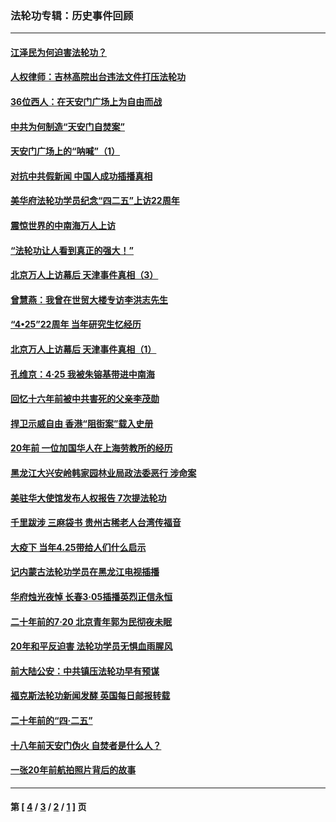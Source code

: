 ### 法轮功专辑：历史事件回顾
---
#### [江泽民为何迫害法轮功？](../../pages/nf5793/n13876324.md?01280430) 
#### [人权律师：吉林高院出台违法文件打压法轮功](../../pages/nf5793/n13825665.md?01280430) 
#### [36位西人：在天安门广场上为自由而战](../../pages/nf5793/n13390029.md?01280430) 
#### [中共为何制造“天安门自焚案”](../../pages/nf5793/n13183270.md?01280430) 
#### [天安门广场上的“呐喊”（1）](../../pages/nf5793/n13105277.md?01280430) 
#### [对抗中共假新闻 中国人成功插播真相](../../pages/nf5793/n12910618.md?01280430) 
#### [美华府法轮功学员纪念“四二五”上访22周年](../../pages/nf5793/n12904445.md?01280430) 
#### [震惊世界的中南海万人上访](../../pages/nf5793/n12903976.md?01280430) 
#### [“法轮功让人看到真正的强大！”](../../pages/nf5793/n12903195.md?01280430) 
#### [北京万人上访幕后 天津事件真相（3）](../../pages/nf5793/n12902807.md?01280430) 
#### [曾慧燕：我曾在世贸大楼专访李洪志先生](../../pages/nf5793/n12898729.md?01280430) 
#### [“4•25”22周年 当年研究生忆经历](../../pages/nf5793/n12894152.md?01280430) 
#### [北京万人上访幕后 天津事件真相（1）](../../pages/nf5793/n12885174.md?01280430) 
#### [孔维京：4·25 我被朱镕基带进中南海](../../pages/nf5793/n12864987.md?01280430) 
#### [回忆十六年前被中共害死的父亲李茂勋](../../pages/nf5793/n12880270.md?01280430) 
#### [捍卫示威自由 香港“阻街案”载入史册](../../pages/nf5793/n12811245.md?01280430) 
#### [20年前 一位加国华人在上海劳教所的经历](../../pages/nf5793/n12707932.md?01280430) 
#### [黑龙江大兴安岭韩家园林业局政法委恶行 涉命案](../../pages/nf5793/n12622815.md?01280430) 
#### [美驻华大使馆发布人权报告 7次提法轮功](../../pages/nf5793/n12520541.md?01280430) 
#### [千里跋涉 三麻袋书 贵州古稀老人台湾传福音](../../pages/nf5793/n12198750.md?01280430) 
#### [大疫下 当年4.25带给人们什么启示](../../pages/nf5793/n12058565.md?01280430) 
#### [记内蒙古法轮功学员在黑龙江电视插播](../../pages/nf5793/n11699194.md?01280430) 
#### [华府烛光夜悼 长春3·05插播英烈正信永恒](../../pages/nf5793/n11397432.md?01280430) 
#### [二十年前的7·20 北京青年郭为民彻夜未眠](../../pages/nf5793/n11354195.md?01280430) 
#### [20年和平反迫害 法轮功学员无惧血雨腥风](../../pages/nf5793/n11348279.md?01280430) 
#### [前大陆公安：中共镇压法轮功早有预谋](../../pages/nf5793/n11352168.md?01280430) 
#### [福克斯法轮功新闻发酵  英国每日邮报转载](../../pages/nf5793/n11285952.md?01280430) 
#### [二十年前的“四·二五”](../../pages/nf5793/n11207639.md?01280430) 
#### [十八年前天安门伪火 自焚者是什么人？](../../pages/nf5793/n10996556.md?01280430) 
#### [一张20年前航拍照片背后的故事](../../pages/nf5793/n10693797.md?01280430) 

---
#### 第 [ [4](./4.md?01280430) / [3](./3.md?01280430) / [2](./2.md?01280430) / [1](./1.md?01280430) ] 页
